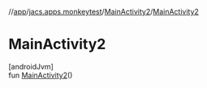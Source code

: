 //[app](../../../index.md)/[jacs.apps.monkeytest](../index.md)/[MainActivity2](index.md)/[MainActivity2](-main-activity2.md)

# MainActivity2

[androidJvm]\
fun [MainActivity2](-main-activity2.md)()
